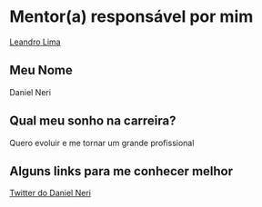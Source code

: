 # Mentor(a) responsável por mim

[Leandro Lima](/mentores/perfis/leandro_lima.md)

## Meu Nome

Daniel Neri

## Qual meu sonho na carreira?

Quero evoluir e me tornar um grande profissional

## Alguns links para me conhecer melhor


[Twitter do Daniel Neri](http://twitter.com/nedango)
